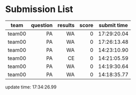 # Submission List
team    | question  | results  | score | submit time
------|-----:|-----:| ----:|-----
team00 | PA | WA | 0 | 17:29:20.04
team00 | PA | WA | 0 | 17:26:13.48
team00 | PA | WA | 0 | 14:23:10.90
team00 | PA | CE | 0 | 14:21:05.59
team00 | PA | WA | 0 | 14:19:30.64
team00 | PA | WA | 0 | 14:18:35.77


update time: 17:34:26.99 
